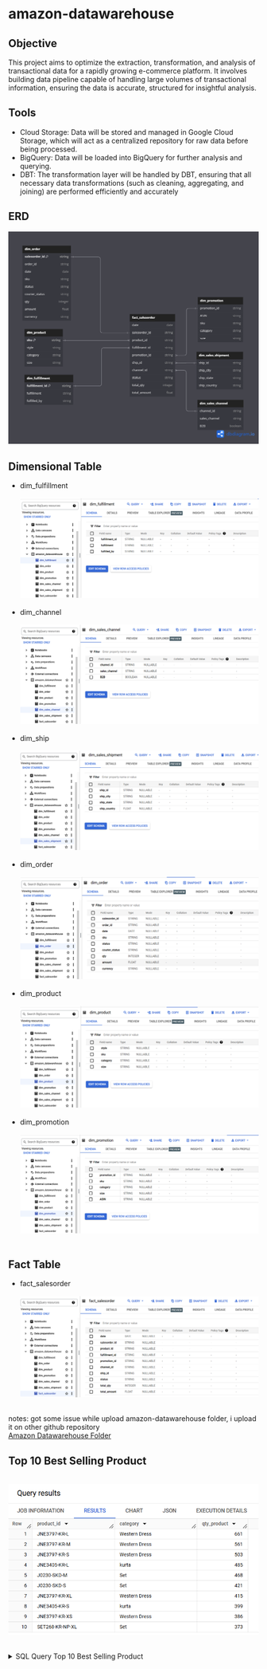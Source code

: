 # amazon-datawarehouse
## Objective
This project aims to optimize the extraction, transformation, and analysis of transactional data for a rapidly growing e-commerce platform. It involves building data pipeline capable of handling large volumes of transactional information, ensuring the data is accurate, structured for insightful analysis.

## Tools

- Cloud Storage: Data will be stored and managed in Google Cloud Storage, which will act as a centralized repository for raw data before being processed.
- BigQuery: Data will be loaded into BigQuery for further analysis and querying.
- DBT: The transformation layer will be handled by DBT, ensuring that all necessary data transformations (such as cleaning, aggregating, and joining) are performed efficiently and accurately

## ERD
![img](assets/amazon-erd.png)

## Dimensional Table
- dim_fulfillment<br><br/>![img](assets/dim_fulfillment.png)<br><br/>
- dim_channel<br><br/>![img](assets/dim_channel.png)<br><br/>
- dim_ship<br><br/>![img](assets/dim_ship.png)<br><br/>
- dim_order<br><br/>![img](assets/dim_order.png)<br><br/>
- dim_product<br><br/>![img](assets/dim_product.png)<br><br/>
- dim_promotion<br><br/>![img](assets/dim_promotion.png)<br><br/>

## Fact Table
- fact_salesorder<br><br/>![img](assets/fact_salesorder.png)<br><br/>

notes: got some issue while upload amazon-datawarehouse folder, i upload it on other github repository<br>
[Amazon Datawarehouse Folder](https://github.com/fajri-yanti/amazon-datawarehouse)

## Top 10 Best Selling Product
<br>![img](https://github.com/fajri-yanti/dwh-amazon/blob/main/assets/Top%2010%20Best%20Selling%20Product.png)<br><br/>

<details>
<summary>SQL Query Top 10 Best Selling Product</summary>

```sql
SELECT 
    o.sku AS product_id, 
    p.category,
    SUM(o.qty) AS qty_product 
    
FROM 
    `amazon-datawarehouse.amazon_datawarehouse.dim_order` o
LEFT JOIN 
    `amazon-datawarehouse.amazon_datawarehouse.dim_product` p
ON 
    o.sku = p.sku
GROUP BY 
    o.sku, p.category
ORDER BY 
    qty_product DESC
LIMIT 10;
```
</details>

